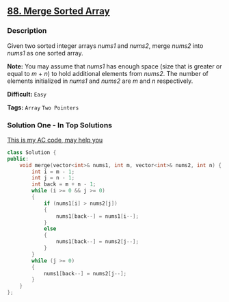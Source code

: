 ## [88. Merge Sorted Array](https://leetcode.com/problems/merge-sorted-array/description/)

### Description

Given two sorted integer arrays _nums1_ and _nums2_, merge _nums2_ into _nums1_ as one sorted array.

**Note:**
You may assume that _nums1_ has enough space (size that is greater or equal to _m_ + _n_) to hold additional elements from _nums2_. The number of elements initialized in _nums1_ and _nums2_ are _m_ and _n_ respectively.

**Difficult:** `Easy`

**Tags:** `Array` `Two Pointers`

### Solution One - In Top Solutions

[This is my AC code, may help you](https://discuss.leetcode.com/topic/2461/this-is-my-ac-code-may-help-you)

```c++
class Solution {
public:
    void merge(vector<int>& nums1, int m, vector<int>& nums2, int n) {
        int i = m - 1;
        int j = n - 1;
        int back = m + n - 1;
        while (i >= 0 && j >= 0)
        {
            if (nums1[i] > nums2[j])
            {
                nums1[back--] = nums1[i--];
            }
            else
            {
                nums1[back--] = nums2[j--];
            }
        }
        while (j >= 0)
        {
            nums1[back--] = nums2[j--];
        }
    }
};
```
